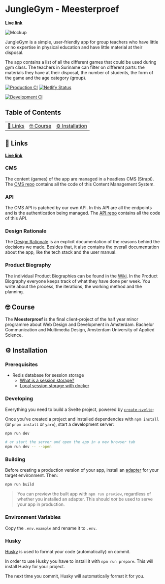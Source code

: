 # JungleGym - Meesterproef

**[Live link](https://jungle-gym.netlify.app/)**

![Mockup](https://user-images.githubusercontent.com/34123512/122357810-57130980-cf54-11eb-9413-24f03e0f6b7d.jpg)

JungleGym is a simple, user-friendly app for group teachers who have little or no expertise in physical education and have little material at their disposal.

The app contains a list of all the different games that could be used during gym class. The teachers in Suriname can filter on different parts: the materials they have at their disposal, the number of students, the form of the game and the age category (group).

[![Production CI](https://github.com/iSirThijs/jungle-gym/actions/workflows/production.yaml/badge.svg)](https://github.com/iSirThijs/jungle-gym/actions/workflows/production.yaml)
[![Netlify Status](https://api.netlify.com/api/v1/badges/a39c7939-ea9a-421b-8709-ef60d8e56621/deploy-status)](https://app.netlify.com/sites/jungle-gym/deploys)

[![Development CI](https://github.com/iSirThijs/jungle-gym/actions/workflows/development.yaml/badge.svg)](https://github.com/iSirThijs/jungle-gym/actions/workflows/development.yaml)

## Table of Contents

<table>
    <tr>
         <td align="center"><a href="#link-links">🔗 Links <a></td>
        <td align="center"><a href="#nerd_face-usage">🤓 Course <a></td>
        <td align="center"><a href="#gear-installation">⚙️ Installation<a></td>
    </tr>
</table>

## :link: Links

**[Live link](https://jungle-gym.netlify.app/)**

### CMS

The content (games) of the app are managed in a headless CMS (Strapi). The [CMS repo](https://github.com/jochemvogel/jungle-gym-cms) contains all the code of this Content Management System.

### API

The CMS API is patched by our own API. In this API are all the endpoints and is the authentication being managed. The [API repo](https://github.com/iSirThijs/jungle-gym-api) contains all the code of this API.

### Design Rationale

The [Design Rationale](https://junglegym.gitbook.io/junglegym-documentation/) is an explicit documentation of the reasons behind the decisions we made. Besides that, it also contains the overall documentation about the app, like the tech stack and the user manual.

### Product Biography

The individual Product Biographies can be found in the [Wiki](https://github.com/iSirThijs/jungle-gym/wiki). In the Product Biography everyone keeps track of what they have done per week. You write about the process, the iterations, the working method and the planning.

## :nerd_face: Course

The **Meesterproef** is the final client-project of the half year minor programme about Web Design and Development in Amsterdam. Bachelor Communication and Multimedia Design, Amsterdam University of Applied Science.

## :gear: Installation

### Prerequisites

- Redis database for session storage
  <!-- These links will link to a wiki page -->
  - [What is a session storage?]()
  - [Local session storage with docker]()

### Developing

Everything you need to build a Svelte project, powered by [`create-svelte`](https://github.com/sveltejs/kit/tree/master/packages/create-svelte);

Once you've created a project and installed dependencies with `npm install` (or `pnpm install` or `yarn`), start a development server:

```bash
npm run dev

# or start the server and open the app in a new browser tab
npm run dev -- --open
```

### Building

Before creating a production version of your app, install an [adapter](https://kit.svelte.dev/docs#adapters) for your target environment. Then:

```bash
npm run build
```

> You can preview the built app with `npm run preview`, regardless of whether you installed an adapter. This should _not_ be used to serve your app in production.

### Environment Variables

Copy the `.env.example` and rename it to `.env`.

### Husky

[Husky](https://github.com/typicode/husky) is used to format your code (automatically) on commit.

In order to use Husky you have to install it with `npm run prepare`. This will install Husky for your project.

The next time you commit, Husky will automatically format it for you.
